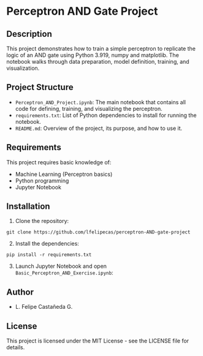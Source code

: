 # Perceptron AND Gate Project

## Description
This project demonstrates how to train a simple perceptron to replicate the logic of an AND gate using Python 3.919, numpy and matplotlib. The notebook walks through data preparation, model definition, training, and visualization.

## Project Structure
- `Perceptron_AND_Project.ipynb`: The main notebook that contains all code for defining, training, and visualizing the perceptron.
- `requirements.txt`: List of Python dependencies to install for running the notebook.
- `README.md`: Overview of the project, its purpose, and how to use it.

## Requirements
This project requires basic knowledge of:
- Machine Learning (Perceptron basics)
- Python programming
- Jupyter Notebook

## Installation

1. Clone the repository:
```
git clone https://github.com/lfelipecas/perceptron-AND-gate-project
```

2. Install the dependencies:
```
pip install -r requirements.txt
```

3. Launch Jupyter Notebook and open `Basic_Perceptron_AND_Exercise.ipynb`:


## Author
- L. Felipe Castañeda G.

## License
This project is licensed under the MIT License - see the LICENSE file for details.